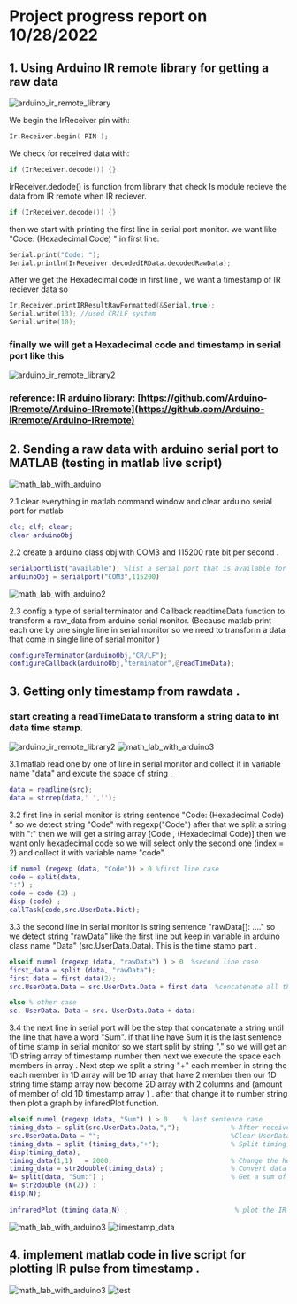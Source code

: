 # Project progress report on 10/28/2022

## 1. Using Arduino IR remote library for getting a raw data 

![arduino_ir_remote_library](/IR_remote_MQTT_MATLAB/images/week1/only_code_arduino.png)

We begin the IrReceiver pin with:
```c
Ir.Receiver.begin( PIN );
```
We check for received data with: 
```c
if (IrReceiver.decode()) {}
```
IrReceiver.dedode() is function from library that check Is module recieve the data from IR remote when IR reciever.
```c
if (IrReceiver.decode()) {}
```
then we start with printing the first line in serial port monitor. we want like "Code: (Hexadecimal Code) " in first line.
```c
Serial.print("Code: ");
Serial.println(IrReceiver.decodedIRData.decodedRawData);
```
After we get the Hexadecimal code in first line , we want a timestamp of IR reciever data so
```c
Ir.Receiver.printIRResultRawFormatted(&Serial,true);
Serial.write(13); //used CR/LF system
Serial.write(10);
```
### finally we will get a Hexadecimal code and timestamp in serial port like this 

![arduino_ir_remote_library2](/IR_remote_MQTT_MATLAB/images/week1/TIMESTAMP.png)

### reference: IR arduino library: [https://github.com/Arduino-IRremote/Arduino-IRremote](https://github.com/Arduino-IRremote/Arduino-IRremote)


## 2. Sending a raw data with arduino serial port to MATLAB  (testing in matlab live script)

![math_lab_with_arduino](/IR_remote_MQTT_MATLAB/images/week1/setup_matlab_arduino.png)

2.1 clear everything in matlab command window and clear arduino serial port for matlab
```Matlab
clc; clf; clear;
clear arduinoObj 
```
2.2 create a arduino class obj with COM3 and 115200 rate bit per second .
```Matlab
serialportlist("available"); %list a serial port that is available for us is COM3 .
arduinoObj = serialport("COM3",115200) 
```

![math_lab_with_arduino2](/IR_remote_MQTT_MATLAB/images/week1/arduino_with_matlab_2.png)

2.3 config a type of serial terminator and Callback readtimeData function to transform a raw_data from arduino serial monitor. 
    (Because matlab print each one by one single line in serial monitor so we need to transform a data that come in single line of serial monitor )
```Matlab
configureTerminator(arduino0bj,"CR/LF");
configureCallback(arduinoObj,"terminator",@readTimeData);
```

## 3. Getting only timestamp from rawdata . 

### start creating a readTimeData to transform a string data to int data time stamp.

![arduino_ir_remote_library2](/IR_remote_MQTT_MATLAB/images/week1/TIMESTAMP.png)
![math_lab_with_arduino3](/IR_remote_MQTT_MATLAB/images/week1/readtime1.png)

3.1 matlab read one by one of line in serial monitor and collect it in variable name "data" and excute the space of string .
```Matlab
data = readline(src);
data = strrep(data,' ','');
```

3.2 first line in serial monitor is string sentence "Code: (Hexadecimal Code) " so we detect string "Code" with regexp("Code") after that we split a string with ":" then we will get a string array [Code , (Hexadecimal Code)] then we want only hexadecimal code so we will select only the second one (index = 2) and collect it with variable name "code".
```Matlab
if numel (regexp (data, "Code")) > 0 %first line case
code = split(data,
":") ;
code = code (2) ;
disp (code) ;
callTask(code,src.UserData.Dict);
```

3.3 the second line in serial monitor is string sentence "rawData[]: ...." so we detect string "rawData" like the first line but keep in variable in arduino class name "Data" (src.UserData.Data). This is the time stamp part .
```Matlab
elseif numel (regexp (data, "rawData") ) > 0  %second line case
first_data = split (data, "rawData");
first data = first data(2);
src.UserData.Data = src.UserData.Data + first data  %concatenate all the data.
```
```Matlab
else % other case
sc. UserData. Data = src. UserData.Data + data:
```

3.4 the next line in serial port will be the step that concatenate a string until the line that have a word "Sum". if that line have Sum it is the last sentence of time stamp in serial monitor so we start split by string "," so we will get an 1D string array of timestamp number then next we execute the space each members in array . Next step we split a string "+" each member in string the each member in 1D array will be 1D array that have 2 member then our 1D string time stamp array now become 2D array with 2 columns and (amount of member of old 1D timestamp array ) . after that change it to number string then plot a graph by infaredPlot function. 
```Matlab
elseif numel (regexp (data, "Sum") ) > 0    % last sentence case
timing_data = split(src.UserData.Data,",");             % After received all of the timing data, split them into array.
src.UserData.Data = "";                                 %Clear UserData for receive the next data.
timing_data = split (timing_data,"+");                  % Split timing data agian and its become 2D array.
disp(timing_data);
timing_data(1,1)   = 2000;                              % Change the header of IR signal to be a fixed time.
timing_data = str2double(timing_data) ;                 % Convert data type from string to double (int).
N= split(data, "Sum:") ;                                % Get a sum of timing stamp
N= str2double (N(2)) :
disp(N);
                                                        
infraredPlot (timing data,N) ;                           % plot the IR signal graph
```

![math_lab_with_arduino3](/IR_remote_MQTT_MATLAB/images/week1/readtime2.png)
![timestamp_data](/IR_remote_MQTT_MATLAB/images/week1/matlab_arduino_ir_signal-1.png)

## 4. implement matlab code in live script for plotting IR pulse from timestamp .
![math_lab_with_arduino3](/IR_remote_MQTT_MATLAB/images/week1/implement_graph_v1.png)
![test](/IR_remote_MQTT_MATLAB/images/week1/matlab_arduino_ir_signal-3.jpg)
